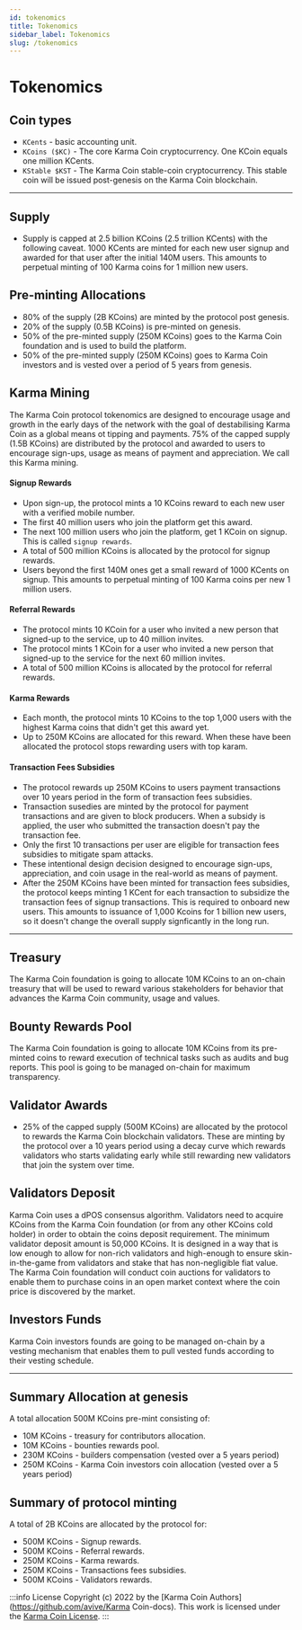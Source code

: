 ```yaml
---
id: tokenomics
title: Tokenomics
sidebar_label: Tokenomics
slug: /tokenomics
---
```


# Tokenomics

## Coin types
- `KCents` - basic accounting unit.
- `KCoins ($KC)` - The core Karma Coin cryptocurrency. One KCoin equals one million KCents.
- `KStable $KST` - The Karma Coin stable-coin cryptocurrency. This stable coin will be issued post-genesis on the Karma Coin blockchain.
---

## Supply
- Supply is capped at 2.5 billion KCoins (2.5 trillion KCents) with the following caveat. 1000 KCents are minted for each new user signup and awarded for that user after the initial 140M users. This amounts to perpetual minting of 100 Karma coins for 1 million new users.

## Pre-minting Allocations
- 80% of the supply (2B KCoins) are minted by the protocol post genesis.
- 20% of the supply (0.5B KCoins) is pre-minted on genesis.
- 50% of the pre-minted supply (250M KCoins) goes to the Karma Coin foundation and is used to build the platform.
- 50% of the pre-minted supply (250M KCoins) goes to Karma Coin investors and is vested over a period of 5 years from genesis.

## Karma Mining
The Karma Coin protocol tokenomics are designed to encourage usage and growth in the early days of the network with the goal of destabilising Karma Coin as a global means ot tipping and payments. 
75% of the capped supply (1.5B KCoins) are distributed by the protocol and awarded to users to encourage sign-ups, usage as means of payment and appreciation. We call this Karma mining.

#### Signup Rewards
- Upon sign-up, the protocol mints a 10 KCoins reward to each new user with a verified mobile number. 
- The first 40 million users who join the platform get this award. 
- The next 100 million users who join the platform, get 1 KCoin on signup. This is called `signup rewards`. 
- A total of 500 million KCoins is allocated by the protocol for signup rewards.
- Users beyond the first 140M ones get a small reward of 1000 KCents on signup. This amounts to perpetual minting of 100 Karma coins per new 1 million users.

#### Referral Rewards
- The protocol mints 10 KCoin for a user who invited a new person that signed-up to the service, up to 40 million invites. 
- The protocol mints 1 KCoin for a user who invited a new person that signed-up to the service for the next 60 million invites.
- A total of 500 million KCoins is allocated by the protocol for referral rewards.

#### Karma Rewards
- Each month, the protocol mints 10 KCoins to the top 1,000 users with the highest Karma coins that didn't get this award yet. 
- Up to 250M KCoins are allocated for this reward. When these have been allocated the protocol stops rewarding users with top karam.

#### Transaction Fees Subsidies
- The protocol rewards up 250M KCoins to users payment transactions over 10 years period in the form of transaction fees subsidies. 
- Transaction susedies are minted by the protocol for payment transactions and are given to block producers. When a subsidy is applied, the user who submitted the transaction doesn't pay the transaction fee.
- Only the first 10 transactions per user are eligible for transaction fees subsidies to mitigate spam attacks.
- These intentional design decision designed to encourage sign-ups, appreciation, and coin usage in the real-world as means of payment. 
- After the 250M KCoins have been minted for transaction fees subsidies, the protocol keeps minting 1 KCent for each transaction to subsidize the transaction fees of signup transactions. This is required to onboard new users. This amounts to issuance of 1,000 Kcoins for 1 billion new users, so it doesn't change the overall supply signficantly in the long run.
---

## Treasury
The Karma Coin foundation is going to allocate 10M KCoins to an on-chain treasury that will be used to reward various stakeholders for behavior that advances the Karma Coin community, usage and values.

## Bounty Rewards Pool
The Karma Coin foundation is going to allocate 10M KCoins from its pre-minted coins to reward execution of technical tasks such as audits and bug reports. This pool is going to be managed on-chain for maximum transparency.

## Validator Awards
- 25% of the capped supply (500M KCoins) are allocated by the protocol to rewards the Karma Coin blockchain validators. These are minting by the protocol over a 10 years period using a decay curve which rewards validators who starts validating early while still rewarding new validators that join the system over time.

## Validators Deposit
Karma Coin uses a dPOS consensus algorithm. Validators need to acquire KCoins from the Karma Coin foundation (or from any other KCoins cold holder) in order to obtain the coins deposit requirement. The minimum validator deposit amount is 50,000 KCoins. It is designed in a way that is low enough to allow for non-rich validators and high-enough to ensure skin-in-the-game from validators and stake that has non-negligible fiat value. The Karma Coin foundation will conduct coin auctions for validators to enable them to purchase coins in an open market context where the coin price is discovered by the market.

## Investors Funds
Karma Coin investors founds are going to be managed on-chain by a vesting mechanism that enables them to pull vested funds according to their vesting schedule.

--- 

## Summary Allocation at genesis
A total allocation 500M KCoins pre-mint consisting of:
- 10M KCoins - treasury for contributors allocation.
- 10M KCoins - bounties rewards pool.
- 230M KCoins - builders compensation (vested over a 5 years period)
- 250M KCoins - Karma Coin investors coin allocation (vested over a 5 years period)

## Summary of protocol minting
A total of 2B KCoins are allocated by the protocol for:
- 500M KCoins - Signup rewards.
- 500M KCoins - Referral rewards.
- 250M KCoins - Karma rewards.
- 250M KCoins - Transactions fees subsidies.
- 500M KCoins - Validators rewards.

:::info License
Copyright (c) 2022 by the [Karma Coin Authors](https://github.com/avive/Karma Coin-docs). This work is licensed under the [Karma Coin License](/docs/license).
:::
